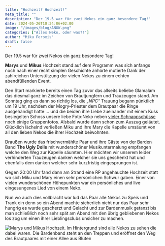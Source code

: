 ```yaml
---
title: "Hochzeit? Hochzeit!"
meta_title: ""
description: "Der 19.5 war für zwei Nekos ein ganz besondere Tag!"
date: 2024-05-26T10:34:06+02:00
image: "/images/blog/ANOW.png"
categories: ["Alles Neko, oder was?!"]
author: "Miku Feroxis"
draft: false
---
```


Der 19.5 war für zwei Nekos ein ganz besondere Tag!

**Marys** und **Mikus** Hochzeit stand auf dem Programm was sich anfangs noch nach einer recht simplen Geschichte anhörte mutierte Dank der zahlreichen Unterstützung der vielen Nekos zu einem echten abendfüllenden Event. 

Den Start markierte bereits einen Tag zuvor das allseits beliebe Glamalam das diesmal ganz im Zeichen von Brautjungfern und Trauzeugen stand. Am Sonntag ging es dann so richtig los, die *„NPC“* Trauung begann pünktlich um 19 Uhr, nachdem der Mogry-Priester dem Brautpaar die Ringe ausgehändigt hatte ... und die beiden ihre Liebe zueinander mit einem Kuss besiegelten Schoss unsere liebe Foto:Neko neben [vieler Schnappschüsse](https://img.electronicping.net/album/Hochzeit-Miku-Feroxis-und-Mary-May.8rxw) noch einige Gruppenfotos. Alsbald wurde dann schon zum Auszug geläutet. Glücklich lächelnd verließen Miku und ihre Mary die Kapelle umsäumt von all den lieben Nekos die ihrer Hochzeit beiwohnten. 

Draußen wurde das frischvermählte Paar und ihre Gäste von der Barden Band **The Ugly Dolls** mit wunderschöner Musikuntermalung empfangen welche den Weg zur Kapelle säumten. Hier möchten wir unserem leider verhinderten Trauzeugen danken welcher sie uns geschenkt hat und ebenfalls dem danken welcher sehr kurzfristig eingesprungen ist.

Gegen 20:00 Uhr fand dann am Strand eine RP angehauchte Hochzeit statt wo sich Miku und Mary einen sehr persönlichen Schwur gaben. Einer von vielen wunderschönen Höhepunkten war ein persönliches und live eingesungenes Lied von einem Neko. 

Nun wo auch dies vollbracht war lud das Paar alle Nekos zu Speis und Trank ein denn so ein Abend machte sicherlich nicht nur das Paar sehr hungrig es wurde gescherzt und Gelacht und zur Bardenmusik getanzt bis man schließlich noch sehr spät am Abend mit den übrig gebliebenen Nekos los zog um einen ihrer Lieblingsclubs unsicher zu machen.

![Marys und Mikus Hochzeit. Im Hintergrund sind alle Nekos zu sehen die dabei waren. Die Bardenband steht an den Treppen und eröffnet den Weg des Brautpaares mit einer Allee aus Blüten](images/blog/screenshots/1716621309-ANOW_Hochzeit.jpg)